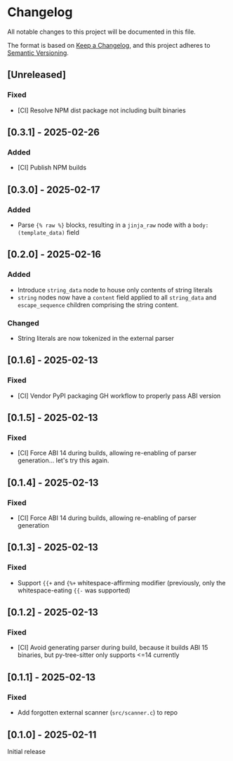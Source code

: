 # Changelog

All notable changes to this project will be documented in this file.

The format is based on [Keep a Changelog](https://keepachangelog.com/en/1.1.0/),
and this project adheres to [Semantic Versioning](https://semver.org/spec/v2.0.0.html).

## [Unreleased]
### Fixed
- [CI] Resolve NPM dist package not including built binaries


## [0.3.1] - 2025-02-26
### Added
- [CI] Publish NPM builds


## [0.3.0] - 2025-02-17
### Added
- Parse `{% raw %}` blocks, resulting in a `jinja_raw` node with a `body: (template_data)` field


## [0.2.0] - 2025-02-16
### Added
- Introduce `string_data` node to house only contents of string literals
- `string` nodes now have a `content` field applied to all `string_data` and `escape_sequence` children comprising the string content.

### Changed
- String literals are now tokenized in the external parser


## [0.1.6] - 2025-02-13
### Fixed
- [CI] Vendor PyPI packaging GH workflow to properly pass ABI version


## [0.1.5] - 2025-02-13
### Fixed
- [CI] Force ABI 14 during builds, allowing re-enabling of parser generation... let's try this again.


## [0.1.4] - 2025-02-13
### Fixed
- [CI] Force ABI 14 during builds, allowing re-enabling of parser generation


## [0.1.3] - 2025-02-13
### Fixed
- Support `{{+` and `{%+` whitespace-affirming modifier (previously, only the whitespace-eating `{{-` was supported)


## [0.1.2] - 2025-02-13
### Fixed
- [CI] Avoid generating parser during build, because it builds ABI 15 binaries, but py-tree-sitter only supports <=14 currently


## [0.1.1] - 2025-02-13
### Fixed
- Add forgotten external scanner (`src/scanner.c`) to repo


## [0.1.0] - 2025-02-11
Initial release

